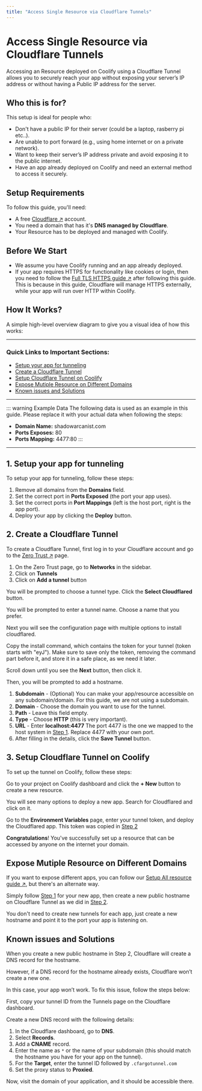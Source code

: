 ```yaml
---
title: "Access Single Resource via Cloudflare Tunnels"
---
```


# Access Single Resource via Cloudflare Tunnels
Accessing an Resource deployed on Coolify using a Cloudflare Tunnel allows you to securely reach your app without exposing your server’s IP address or without having a Public IP address for the server. 


## Who this is for?
This setup is ideal for people who:

- Don't have a public IP for their server (could be a laptop, rasberry pi etc..).
- Are unable to port forward (e.g., using home internet or on a private network).
- Want to keep their server’s IP address private and avoid exposing it to the public internet.
- Have an app already deployed on Coolify and need an external method to access it securely.


## Setup Requirements
To follow this guide, you'll need:

- A free [Cloudflare ↗](https://cloudflare.com) account.
- You need a domain that has it's **DNS managed by Cloudflare**.
- Your Resource has to be deployed and managed with Coolify.


## Before We Start
- We assume you have Coolify running and an app already deployed.
- If your app requires HTTPS for functionality like cookies or login, then you need to follow the [Full TLS HTTPS guide ↗](/knowledge-base/cloudflare/tunnels/full-tls) after following this guide. This is because in this guide, Cloudflare will manage HTTPS externally, while your app will run over HTTP within Coolify.


## How It Works?
A simple high-level overview diagram to give you a visual idea of how this works:

<ZoomableImage src="/docs/images/knowledge-base/cf-tunnel/single-resource/high-level-diagram.webp" />

---

### Quick Links to Important Sections:
- [Setup your app for tunneling](#_1-setup-your-app-for-tunneling)
- [Create a Cloudflare Tunnel](#_2-create-a-cloudflare-tunnel)
- [Setup Cloudflare Tunnel on Coolify](#_3-setup-cloudflare-tunnel-on-coolify)
- [Expose Mutiple Resource on Different Domains](#expose-mutiple-resource-on-different-domains)
- [Known issues and Solutions](#known-issues-and-solutions)

---

::: warning Example Data
  The following data is used as an example in this guide. Please replace it with your actual data when following the steps:
  
  - **Domain Name:** shadowarcanist.com
  - **Ports Exposes:** 80
  - **Ports Mapping:** 4477:80
:::

---


## 1. Setup your app for tunneling
To setup your app for tunneling, follow these steps:

<ZoomableImage src="/docs/images/knowledge-base/cf-tunnel/single-resource/1.webp" />

1. Remove all domains from the **Domains** field.
2. Set the correct port in **Ports Exposed** (the port your app uses).
3. Set the correct ports in **Port Mappings** (left is the host port, right is the app port).
4. Deploy your app by clicking the **Deploy** button.


## 2. Create a Cloudflare Tunnel
To create a Cloudflare Tunnel, first log in to your Cloudflare account and go to the [Zero Trust ↗](https://one.dash.cloudflare.com/) page.

<ZoomableImage src="/docs/images/knowledge-base/cf-tunnel/single-resource/2.webp" />

1. On the Zero Trust page, go to **Networks** in the sidebar.
2. Click on **Tunnels**
3. Click on **Add a tunnel** button

You will be prompted to choose a tunnel type. Click the **Select Cloudflared** button.

<ZoomableImage src="/docs/images/knowledge-base/cf-tunnel/single-resource/3.webp" />

You will be prompted to enter a tunnel name. Choose a name that you prefer.

<ZoomableImage src="/docs/images/knowledge-base/cf-tunnel/single-resource/4.webp" />

Next you will see the configuration page with multiple options to install cloudflared.

<ZoomableImage src="/docs/images/knowledge-base/cf-tunnel/single-resource/5.webp" />

Copy the install command, which contains the token for your tunnel (token starts with "eyJ"). Make sure to save only the token, removing the command part before it, and store it in a safe place, as we need it later.

<ZoomableImage src="/docs/images/knowledge-base/cf-tunnel/single-resource/6.webp" />

Scroll down until you see the **Next** button, then click it.

Then, you will be prompted to add a hostname.

<ZoomableImage src="/docs/images/knowledge-base/cf-tunnel/single-resource/7.webp" />

1. **Subdomain** - (Optional) You can make your app/resource accessible on any subdomain/domain. For this guide, we are not using a subdomain.
2. **Domain** - Choose the domain you want to use for the tunnel.
3. **Path** - Leave this field empty.
4. **Type** - Choose **HTTP** (this is very important).
5. **URL** - Enter **localhost:4477** The port 4477 is the one we mapped to the host system in [Step 1](#_1-setup-your-app-for-tunneling). Replace 4477 with your own port.
6. After filling in the details, click the **Save Tunnel** button.


## 3. Setup Cloudflare Tunnel on Coolify
To set up the tunnel on Coolify, follow these steps:

<ZoomableImage src="/docs/images/knowledge-base/cf-tunnel/single-resource/8.webp" />

Go to your project on Coolify dashboard and click the **+ New** button to create a new resource.

<ZoomableImage src="/docs/images/knowledge-base/cf-tunnel/single-resource/9.webp" />

You will see many options to deploy a new app. Search for Cloudflared and click on it.

<ZoomableImage src="/docs/images/knowledge-base/cf-tunnel/single-resource/10.webp" />

Go to the **Environment Variables** page, enter your tunnel token, and deploy the Cloudflared app. This token was copied in [Step 2](#_2-create-a-cloudflare-tunnel)

**Congratulations**! You've successfully set up a resource that can be accessed by anyone on the internet your domain.


## Expose Mutiple Resource on Different Domains
If you want to expose different apps, you can follow our [Setup All resource guide ↗](/knowledge-base/cloudflare/tunnels/all-resource), but there's an alternate way.

Simply follow [Step 1](#_1-setup-your-app-for-tunneling) for your new app, then create a new public hostname on Cloudflare Tunnel as we did in [Step 2](#_2-create-a-cloudflare-tunnel). 

<ZoomableImage src="/docs/images/knowledge-base/cf-tunnel/single-resource/11.webp" />

You don't need to create new tunnels for each app, just create a new hostname and point it to the port your app is listening on.


## Known issues and Solutions
When you create a new public hostname in Step 2, Cloudflare will create a DNS record for the hostname. 

However, if a DNS record for the hostname already exists, Cloudflare won’t create a new one. 

In this case, your app won’t work. To fix this issue, follow the steps below:

<ZoomableImage src="/docs/images/knowledge-base/cf-tunnel/single-resource/12.webp" />

First, copy your tunnel ID from the Tunnels page on the Cloudflare dashboard.

<ZoomableImage src="/docs/images/knowledge-base/cf-tunnel/single-resource/13.webp" />

Create a new DNS record with the following details:

1. In the Cloudflare dashboard, go to **DNS**.
2. Select **Records**.
3. Add a **CNAME** record.
4. Enter the name as `*` or the name of your subdomain (this should match the hostname you have for your app on the tunnel).
5. For the **Target**, enter the tunnel ID followed by `.cfargotunnel.com`
6. Set the proxy status to **Proxied**.

Now, visit the domain of your application, and it should be accessible there.